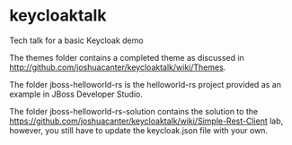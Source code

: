 # keycloaktalk
Tech talk for a basic Keycloak demo

The themes folder contains a completed theme as discussed in http://github.com/joshuacanter/keycloaktalk/wiki/Themes. 

The folder jboss-helloworld-rs is the helloworld-rs project provided as an example in JBoss Developer Studio.  

The folder jboss-helloworld-rs-solution contains the solution to the https://github.com/joshuacanter/keycloaktalk/wiki/Simple-Rest-Client lab, however, you still have to update the keycloak.json file with your own.

 
